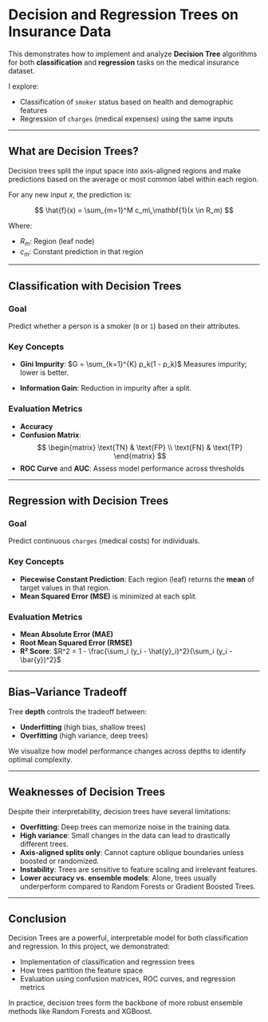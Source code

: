 # Decision and Regression Trees on Insurance Data

This demonstrates how to implement and analyze **Decision Tree** algorithms for both **classification** and **regression** tasks on the medical insurance dataset.

I explore:
- Classification of `smoker` status based on health and demographic features
- Regression of `charges` (medical expenses) using the same inputs

---

## What are Decision Trees?

Decision trees split the input space into axis-aligned regions and make predictions based on the average or most common label within each region.

For any new input $x$, the prediction is:

$$
\hat{f}(x) = \sum_{m=1}^M c_m\,\mathbf{1}(x \in R_m)
$$

Where:
- $R_m$: Region (leaf node)
- $c_m$: Constant prediction in that region

---

## Classification with Decision Trees

### Goal

Predict whether a person is a smoker (`0` or `1`) based on their attributes.

### Key Concepts

- **Gini Impurity**:
  $G = \sum_{k=1}^{K} p_k(1 - p_k)$
  Measures impurity; lower is better.
  
- **Information Gain**: Reduction in impurity after a split.

### Evaluation Metrics

- **Accuracy**
- **Confusion Matrix**:
  $$
  \begin{matrix}
  \text{TN} & \text{FP} \\
  \text{FN} & \text{TP}
  \end{matrix}
  $$
- **ROC Curve** and **AUC**: Assess model performance across thresholds

---

## Regression with Decision Trees

### Goal

Predict continuous `charges` (medical costs) for individuals.

### Key Concepts

- **Piecewise Constant Prediction**: Each region (leaf) returns the **mean** of target values in that region.
- **Mean Squared Error (MSE)** is minimized at each split.

### Evaluation Metrics

- **Mean Absolute Error (MAE)**
- **Root Mean Squared Error (RMSE)**
- **R² Score**:
  $R^2 = 1 - \frac{\sum_i (y_i - \hat{y}_i)^2}{\sum_i (y_i - \bar{y})^2}$
  

---

## Bias–Variance Tradeoff

Tree **depth** controls the tradeoff between:
- **Underfitting** (high bias, shallow trees)
- **Overfitting** (high variance, deep trees)

We visualize how model performance changes across depths to identify optimal complexity.

---

## Weaknesses of Decision Trees

Despite their interpretability, decision trees have several limitations:

- **Overfitting**: Deep trees can memorize noise in the training data.
- **High variance**: Small changes in the data can lead to drastically different trees.
- **Axis-aligned splits only**: Cannot capture oblique boundaries unless boosted or randomized.
- **Instability**: Trees are sensitive to feature scaling and irrelevant features.
- **Lower accuracy vs. ensemble models**: Alone, trees usually underperform compared to Random Forests or Gradient Boosted Trees.

---

## Conclusion

Decision Trees are a powerful, interpretable model for both classification and regression. In this project, we demonstrated:
- Implementation of classification and regression trees
- How trees partition the feature space
- Evaluation using confusion matrices, ROC curves, and regression metrics

In practice, decision trees form the backbone of more robust ensemble methods like Random Forests and XGBoost.
